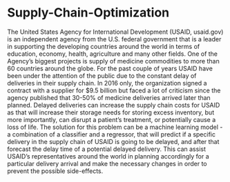 # Supply-Chain-Optimization
The United States Agency for International Development (USAID, usaid.gov) is an independent agency from the U.S. federal government that is a leader in supporting the developing countries around the world in terms of education, economy, health, agriculture and many other fields. One of the Agency’s biggest projects is supply of medicine commodities to more than 60 countries around the globe.  For the past couple of years USAID have been under the attention of the public due to the constant delay of deliveries in their supply chain. In 2016 only, the organization signed a contract with a supplier for $9.5 billion but faced a lot of criticism since the agency published that 30-50% of medicine deliveries arrived later than planned.  Delayed deliveries can increase the supply chain costs for USAID as that will increase their storage needs for storing excess inventory, but more importantly, can disrupt a patient’s treatment, or potentially cause a loss of life.  The solution for this problem can be a machine learning model - a combination of a classifier and a regressor, that will predict if a specific delivery in the supply chain of USAID is going to be delayed, and after that forecast the delay time of a potential delayed delivery. This can assist USAID’s representatives around the world in planning accordingly for a particular delivery arrival and make the necessary changes in order to prevent the possible side-effects.
